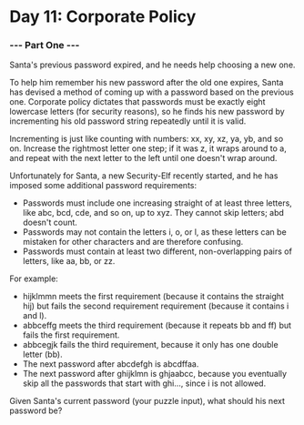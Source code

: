 # Day 11: Corporate Policy

### --- Part One ---

Santa's previous password expired, and he needs help choosing a new one.

To help him remember his new password after the old one expires, Santa has devised a method of coming up with a password based on the previous one. Corporate policy dictates that passwords must be exactly eight lowercase letters (for security reasons), so he finds his new password by incrementing his old password string repeatedly until it is valid.

Incrementing is just like counting with numbers: xx, xy, xz, ya, yb, and so on. Increase the rightmost letter one step; if it was z, it wraps around to a, and repeat with the next letter to the left until one doesn't wrap around.

Unfortunately for Santa, a new Security-Elf recently started, and he has imposed some additional password requirements:

* Passwords must include one increasing straight of at least three letters, like abc, bcd, cde, and so on, up to xyz. They cannot skip letters; abd doesn't count.
* Passwords may not contain the letters i, o, or l, as these letters can be mistaken for other characters and are therefore confusing.
* Passwords must contain at least two different, non-overlapping pairs of letters, like aa, bb, or zz.

For example:

* hijklmmn meets the first requirement (because it contains the straight hij) but fails the second requirement requirement (because it contains i and l).
* abbceffg meets the third requirement (because it repeats bb and ff) but fails the first requirement.
* abbcegjk fails the third requirement, because it only has one double letter (bb).
* The next password after abcdefgh is abcdffaa.
* The next password after ghijklmn is ghjaabcc, because you eventually skip all the passwords that start with ghi..., since i is not allowed.

Given Santa's current password (your puzzle input), what should his next password be?